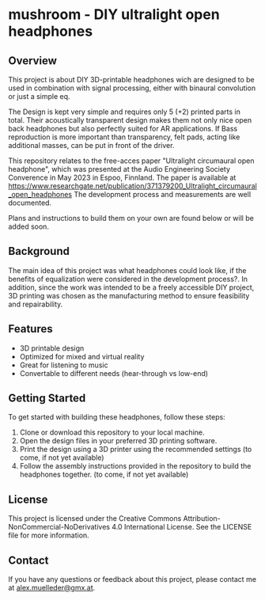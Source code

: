 # mushroom - DIY ultralight open headphones


## Overview

This project is about DIY 3D-printable headphones wich are designed to be used in combination with signal processing, either with binaural convolution or just a simple eq. 

The Design is kept very simple and requires only 5 (+2) printed parts in total.
Their acoustically transparent design makes them not only nice open back headphones but also perfectly suited for AR applications. 
If Bass reproduction is more important than transparency, felt pads, acting like additional masses, can be put in front of the driver.

This repository relates to the free-acces paper "Ultralight circumaural open headphone", which was presented at the Audio Engineering Society Converence in May 2023 in Espoo, Finnland.
The paper is available at https://www.researchgate.net/publication/371379200_Ultralight_circumaural_open_headphones
The development process and measurements are well documented.

Plans and instructions to build them on your own are found below or will be added soon.

## Background

The main idea of this project was what headphones could look like, if the benefits of equalization were considered in the development process?. In addition, since the work was intended to be a freely accessible DIY project, 3D printing was chosen as the manufacturing method to ensure feasibility and repairability.

## Features

- 3D printable design
- Optimized for mixed and virtual reality
- Great for listening to music
- Convertable to different needs (hear-through vs low-end)

## Getting Started

To get started with building these headphones, follow these steps:

1. Clone or download this repository to your local machine.
2. Open the design files in your preferred 3D printing software.
3. Print the design using a 3D printer using the recommended settings (to come, if not yet available)
4. Follow the assembly instructions provided in the repository to build the headphones together. (to come, if not yet available)

## License

This project is licensed under the Creative Commons Attribution-NonCommercial-NoDerivatives 4.0 International License. See the LICENSE file for more information.

## Contact

If you have any questions or feedback about this project, please contact me at alex.muelleder@gmx.at.

